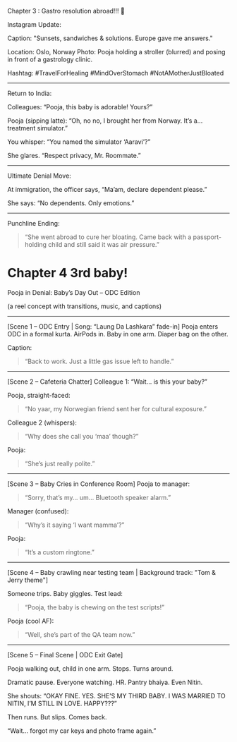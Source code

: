 Chapter 3 : Gastro resolution abroad!!! 🤯 

Instagram Update:

Caption:
"Sunsets, sandwiches & solutions. Europe gave me answers."

Location: Oslo, Norway
Photo: Pooja holding a stroller (blurred) and posing in front of a gastrology clinic.

Hashtag:
#TravelForHealing
#MindOverStomach
#NotAMotherJustBloated


---

Return to India:

Colleagues:
“Pooja, this baby is adorable! Yours?”

Pooja (sipping latte):
“Oh, no no, I brought her from Norway. It’s a... treatment simulator.”

You whisper:
“You named the simulator ‘Aaravi’?”

She glares.
“Respect privacy, Mr. Roommate.”


---

Ultimate Denial Move:

At immigration, the officer says,
“Ma’am, declare dependent please.”

She says:
“No dependents. Only emotions.”


---

Punchline Ending:

> “She went abroad to cure her bloating. Came back with a passport-holding child and still said it was air pressure.”

# Chapter 4 3rd baby!

Pooja in Denial: Baby’s Day Out – ODC Edition

(a reel concept with transitions, music, and captions)


---

[Scene 1 – ODC Entry | Song: “Laung Da Lashkara” fade-in]
Pooja enters ODC in a formal kurta. AirPods in. Baby in one arm. Diaper bag on the other.

Caption:

> “Back to work. Just a little gas issue left to handle.”




---

[Scene 2 – Cafeteria Chatter]
Colleague 1:
“Wait… is this your baby?”

Pooja, straight-faced:

> “No yaar, my Norwegian friend sent her for cultural exposure.”



Colleague 2 (whispers):

> “Why does she call you ‘maa’ though?”



Pooja:

> “She’s just really polite.”




---

[Scene 3 – Baby Cries in Conference Room]
Pooja to manager:

> “Sorry, that’s my… um… Bluetooth speaker alarm.”



Manager (confused):

> “Why’s it saying ‘I want mamma’?”



Pooja:

> “It’s a custom ringtone.”




---

[Scene 4 – Baby crawling near testing team | Background track: "Tom & Jerry theme"]

Someone trips. Baby giggles.
Test lead:

> “Pooja, the baby is chewing on the test scripts!”



Pooja (cool AF):

> “Well, she’s part of the QA team now.”




---

[Scene 5 – Final Scene | ODC Exit Gate]

Pooja walking out, child in one arm. Stops. Turns around.

Dramatic pause.
Everyone watching. HR. Pantry bhaiya. Even Nitin.

She shouts:
“OKAY FINE. YES. SHE’S MY THIRD BABY. I WAS MARRIED TO NITIN, I’M STILL IN LOVE. HAPPY???”

Then runs. But slips. Comes back.

“Wait… forgot my car keys and photo frame again.”
